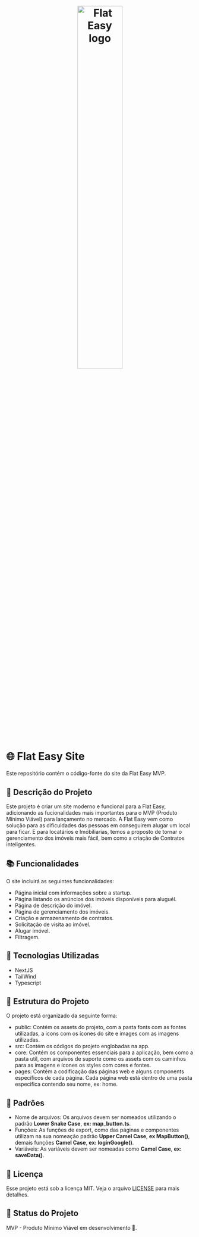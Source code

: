 <h1 align="center">
  <div style="padding: 10px; border-radius: 8px;">
    <img src="public\assets\images\FlatEasy-Blue.png" alt="Flat Easy logo" style="width: 50%; height 50%">
  </div>
</h1>

# :globe_with_meridians: Flat Easy Site

Este repositório contém o código-fonte do site da Flat Easy MVP.

## :memo: Descrição do Projeto

Este projeto é criar um site moderno e funcional para a Flat Easy, adicionando as fucionalidades mais importantes para o MVP (Produto Mínimo Viável) para lançamento no mercado. A Flat Easy vem como solução para as dificuldades das pessoas em conseguirem alugar um local para ficar. E para locatários e Imóbiliarias, temos a proposto de tornar o gerenciamento dos imóveis mais fácil, bem como a criação de Contratos inteligentes.

## :books: Funcionalidades

O site incluirá as seguintes funcionalidades:

- Página inicial com informações sobre a startup.
- Página listando os anúncios dos imóveis disponíveis para aluguél.
- Página de descrição do imóvel.
- Página de gerenciamento dos imóveis.
- Criação e armazenamento de contratos.
- Solicitação de visita ao imóvel.
- Alugar imóvel.
- Filtragem.

## :wrench: Tecnologias Utilizadas

- NextJS
- TailWind
- Typescript

## :file_folder: Estrutura do Projeto

O projeto está organizado da seguinte forma:

- public: Contém os assets do projeto, com a pasta fonts com as fontes utilizadas, a icons com os ícones do site e images com as imagens utilizadas.
- src: Contém os códigos do projeto englobadas na app.
- core: Contém os componentes essenciais para a aplicação, bem como a pasta util, com arquivos de suporte como os assets com os caminhos para as imagens e ícones os styles com cores e fontes.
- pages: Contém a codificação das páginas web e alguns components específicos de cada página. Cada página web está dentro de uma pasta especifica contendo seu nome, ex: home.

## :straight_ruler: Padrões

- Nome de arquivos: Os arquivos devem ser nomeados utilizando o padrão **Lower Snake Case**, **ex: map_button.ts**.
- Funções: As funções de export, como das páginas e componentes utilizam na sua nomeação padrão **Upper Camel Case**, **ex MapButton()**, demais funções **Camel Case**, **ex: loginGoogle()**.
- Variáveis: As variáveis devem ser nomeadas como **Camel Case**, **ex: saveData()**.

## :memo: Licença

Esse projeto está sob a licença MIT. Veja o arquivo [LICENSE](LICENSE) para mais detalhes.

## :dart: Status do Projeto

MVP - Produto Mínimo Viável em desenvolvimento :rocket:.
